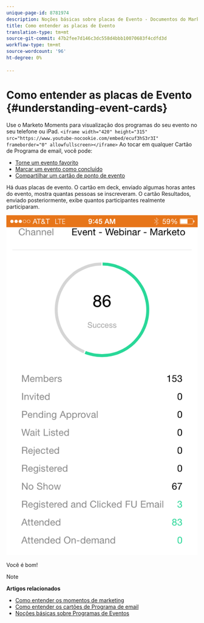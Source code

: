 ```yaml
---
unique-page-id: 8781974
description: Noções básicas sobre placas de Evento - Documentos do Marketing - Documentação do produto
title: Como entender as placas de Evento
translation-type: tm+mt
source-git-commit: 47b2fee7d146c3dc558d4bbb10070683f4cdfd3d
workflow-type: tm+mt
source-wordcount: '96'
ht-degree: 0%

---
```



# Como entender as placas de Evento {#understanding-event-cards}

Use o Marketo Moments para visualização dos programas do seu evento no seu telefone ou iPad.
`<iframe width="420" height="315" src="https://www.youtube-nocookie.com/embed/ecuf3hS3r3I" frameborder="0" allowfullscreen></iframe>` Ao tocar em qualquer Cartão de Programa de email, você pode:

* [Torne um evento favorito](../../../../../product-docs/core-marketo-concepts/mobile-apps/marketo-moments/working-with-moments/creating-a-favorite.md)
* [Marcar um evento como concluído](../../../../../product-docs/core-marketo-concepts/mobile-apps/marketo-moments/working-with-moments/marking-it-done.md)
* [Compartilhar um cartão de ponto de evento](../../../../../product-docs/core-marketo-concepts/mobile-apps/marketo-moments/working-with-moments/sharing-a-moment.md)

Há duas placas de evento. O cartão em deck, enviado algumas horas antes do evento, mostra quantas pessoas se inscreveram. O cartão Resultados, enviado posteriormente, exibe quantos participantes realmente participaram.

![](assets/image2015-7-15-16-3a56-3a16.png)

Você é bom!

>[!NOTE]
>
>**Artigos relacionados**
>
>* [Como entender os momentos de marketing](understanding-marketo-moments.md)
>* [Como entender os cartões de Programa de email](understanding-email-program-cards.md)
>* [Noções básicas sobre Programas de Eventos](../../../../../product-docs/demand-generation/events/understanding-events/understanding-event-programs.md)

>



